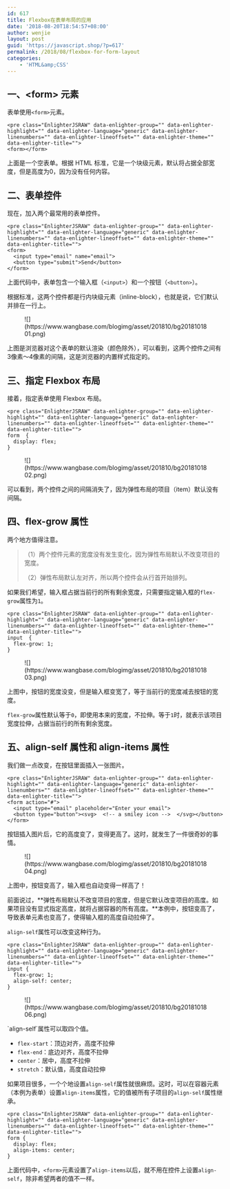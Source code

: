 ```yaml
---
id: 617
title: Flexbox在表单布局的应用
date: '2018-08-20T18:54:57+08:00'
author: wenjie
layout: post
guid: 'https://javascript.shop/?p=617'
permalink: /2018/08/flexbox-for-form-layout
categories:
    - 'HTML&amp;CSS'
---
```


## 一、&lt;form&gt; 元素

表单使用`<form>`元素。

```
<pre class="EnlighterJSRAW" data-enlighter-group="" data-enlighter-highlight="" data-enlighter-language="generic" data-enlighter-linenumbers="" data-enlighter-lineoffset="" data-enlighter-theme="" data-enlighter-title="">
<form></form>
```

上面是一个空表单。根据 HTML 标准，它是一个块级元素，默认将占据全部宽度，但是高度为0，因为没有任何内容。

## 二、表单控件

现在，加入两个最常用的表单控件。

```
<pre class="EnlighterJSRAW" data-enlighter-group="" data-enlighter-highlight="" data-enlighter-language="generic" data-enlighter-linenumbers="" data-enlighter-lineoffset="" data-enlighter-theme="" data-enlighter-title="">
<form>
  <input type="email" name="email">
  <button type="submit">Send</button>
</form>
```

上面代码中，表单包含一个输入框（`<input>`）和一个按钮（`<button>`）。

根据标准，这两个控件都是行内块级元素（inline-block），也就是说，它们默认并排在一行上。

<figure class="wp-block-image">![](https://www.wangbase.com/blogimg/asset/201810/bg2018101801.png)</figure>上图是浏览器对这个表单的默认渲染（颜色除外），可以看到，这两个控件之间有3像素～4像素的间隔，这是浏览器的内置样式指定的。

## 三、指定 Flexbox 布局

接着，指定表单使用 Flexbox 布局。

```
<pre class="EnlighterJSRAW" data-enlighter-group="" data-enlighter-highlight="" data-enlighter-language="generic" data-enlighter-linenumbers="" data-enlighter-lineoffset="" data-enlighter-theme="" data-enlighter-title="">
form  {
  display: flex;
}
```

<figure class="wp-block-image">![](https://www.wangbase.com/blogimg/asset/201810/bg2018101802.png)</figure>可以看到，两个控件之间的间隔消失了，因为弹性布局的项目（item）默认没有间隔。

## 四、flex-grow 属性

两个地方值得注意。

> （1）两个控件元素的宽度没有发生变化，因为弹性布局默认不改变项目的宽度。
> 
> （2）弹性布局默认左对齐，所以两个控件会从行首开始排列。

如果我们希望，输入框占据当前行的所有剩余宽度，只需要指定输入框的`flex-grow`属性为`1`。

```
<pre class="EnlighterJSRAW" data-enlighter-group="" data-enlighter-highlight="" data-enlighter-language="generic" data-enlighter-linenumbers="" data-enlighter-lineoffset="" data-enlighter-theme="" data-enlighter-title="">
input  {
  flex-grow: 1;
}
```

<figure class="wp-block-image">![](https://www.wangbase.com/blogimg/asset/201810/bg2018101803.png)</figure>上图中，按钮的宽度没变，但是输入框变宽了，等于当前行的宽度减去按钮的宽度。

`flex-grow`属性默认等于`0`，即使用本来的宽度，不拉伸。等于`1`时，就表示该项目宽度拉伸，占据当前行的所有剩余宽度。

## 五、align-self 属性和 align-items 属性

我们做一点改变，在按钮里面插入一张图片。

```
<pre class="EnlighterJSRAW" data-enlighter-group="" data-enlighter-highlight="" data-enlighter-language="generic" data-enlighter-linenumbers="" data-enlighter-lineoffset="" data-enlighter-theme="" data-enlighter-title="">
<form action="#">
  <input type="email" placeholder="Enter your email">
  <button type="button"><svg>  <!-- a smiley icon -->  </svg></button>
</form>
```

按钮插入图片后，它的高度变了，变得更高了。这时，就发生了一件很奇妙的事情。

<figure class="wp-block-image">![](https://www.wangbase.com/blogimg/asset/201810/bg2018101804.png)</figure>上图中，按钮变高了，输入框也自动变得一样高了！

前面说过，**弹性布局默认不改变项目的宽度，但是它默认改变项目的高度。如果项目没有显式指定高度，就将占据容器的所有高度。**本例中，按钮变高了，导致表单元素也变高了，使得输入框的高度自动拉伸了。

`align-self`属性可以改变这种行为。

```
<pre class="EnlighterJSRAW" data-enlighter-group="" data-enlighter-highlight="" data-enlighter-language="generic" data-enlighter-linenumbers="" data-enlighter-lineoffset="" data-enlighter-theme="" data-enlighter-title="">
input {
  flex-grow: 1;
  align-self: center;
}
```

<figure class="wp-block-image">![](https://www.wangbase.com/blogimg/asset/201810/bg2018101806.png)</figure>`align-self`属性可以取四个值。

- `flex-start`：顶边对齐，高度不拉伸
- `flex-end`：底边对齐，高度不拉伸
- `center`：居中，高度不拉伸
- `stretch`：默认值，高度自动拉伸

如果项目很多，一个个地设置`align-self`属性就很麻烦。这时，可以在容器元素（本例为表单）设置`align-items`属性，它的值被所有子项目的`align-self`属性继承。

```
<pre class="EnlighterJSRAW" data-enlighter-group="" data-enlighter-highlight="" data-enlighter-language="generic" data-enlighter-linenumbers="" data-enlighter-lineoffset="" data-enlighter-theme="" data-enlighter-title="">
form {
  display: flex;
  align-items: center;
}
```

上面代码中，`<form>`元素设置了`align-items`以后，就不用在控件上设置`align-self`，除非希望两者的值不一样。